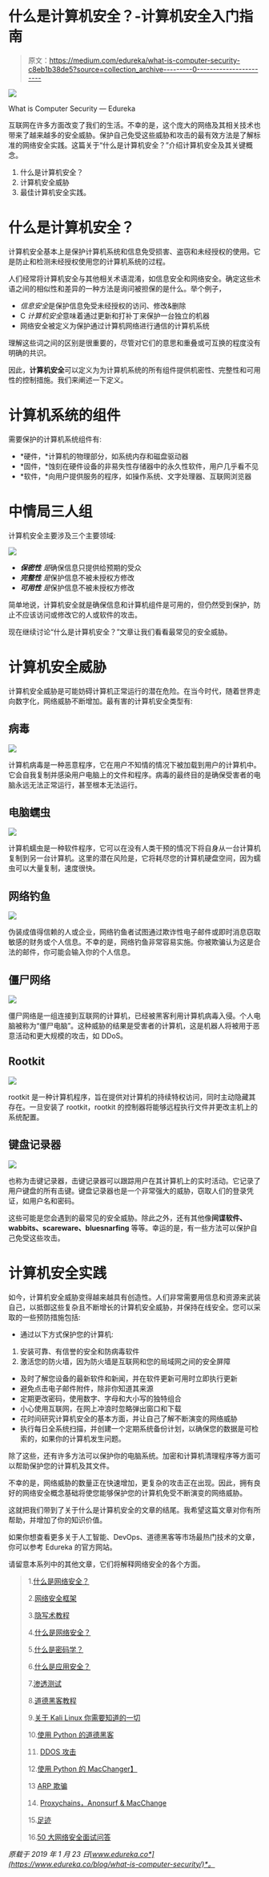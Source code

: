 # 什么是计算机安全？-计算机安全入门指南

> 原文：<https://medium.com/edureka/what-is-computer-security-c8eb1b38de5?source=collection_archive---------0----------------------->

![](img/4b3ad6e6a07ac52711edb5b5cd51a4bf.png)

What is Computer Security — Edureka

互联网在许多方面改变了我们的生活。不幸的是，这个庞大的网络及其相关技术也带来了越来越多的安全威胁。保护自己免受这些威胁和攻击的最有效方法是了解标准的网络安全实践。这篇关于“什么是计算机安全？”介绍计算机安全及其关键概念。

1.  什么是计算机安全？
2.  计算机安全威胁
3.  最佳计算机安全实践。

# 什么是计算机安全？

计算机安全基本上是保护计算机系统和信息免受损害、盗窃和未经授权的使用。它是防止和检测未经授权使用您的计算机系统的过程。

人们经常将计算机安全与其他相关术语混淆，如信息安全和网络安全。确定这些术语之间的相似性和差异的一种方法是询问被担保的是什么。举个例子，

*   *信息安全*是保护信息免受未经授权的访问、修改&删除
*   C *计算机安全*意味着通过更新和打补丁来保护一台独立的机器
*   网络安全被定义为保护通过计算机网络进行通信的计算机系统

理解这些词之间的区别是很重要的，尽管对它们的意思和重叠或可互换的程度没有明确的共识。

因此，**计算机安全**可以定义为为计算机系统的所有组件提供机密性、完整性和可用性的控制措施。我们来阐述一下定义。

# 计算机系统的组件

需要保护的计算机系统组件有:

*   *硬件，*计算机的物理部分，如系统内存和磁盘驱动器
*   *固件，*蚀刻在硬件设备的非易失性存储器中的永久性软件，用户几乎看不见
*   *软件，*向用户提供服务的程序，如操作系统、文字处理器、互联网浏览器

# 中情局三人组

计算机安全主要涉及三个主要领域:

![](img/1f09c96ac5e89b6e56be62f56ce909b8.png)

*   ***保密性*** *是*确保信息只提供给预期的受众
*   ***完整性*** *是*保护信息不被未授权方修改
*   ***可用性*** *是*保护信息不被未授权方修改

简单地说，计算机安全就是确保信息和计算机组件是可用的，但仍然受到保护，防止不应该访问或修改它的人或软件的攻击。

现在继续讨论“什么是计算机安全？”文章让我们看看最常见的安全威胁。

# 计算机安全威胁

计算机安全威胁是可能妨碍计算机正常运行的潜在危险。在当今时代，随着世界走向数字化，网络威胁不断增加。最有害的计算机安全类型有:

## 病毒

![](img/dc6c0524dd8358a7644fb1a67c986bdf.png)

计算机病毒是一种恶意程序，它在用户不知情的情况下被加载到用户的计算机中。它会自我复制并感染用户电脑上的文件和程序。病毒的最终目的是确保受害者的电脑永远无法正常运行，甚至根本无法运行。

## 电脑蠕虫

![](img/6873dc81e2d5bdb901d7ee98d504e52c.png)

计算机蠕虫是一种软件程序，它可以在没有人类干预的情况下将自身从一台计算机复制到另一台计算机。这里的潜在风险是，它将耗尽您的计算机硬盘空间，因为蠕虫可以大量复制，速度很快。

## 网络钓鱼

![](img/b10a317115e7260493127409a3edab82.png)

伪装成值得信赖的人或企业，网络钓鱼者试图通过欺诈性电子邮件或即时消息窃取敏感的财务或个人信息。不幸的是，网络钓鱼非常容易实施。你被欺骗认为这是合法的邮件，你可能会输入你的个人信息。

## 僵尸网络

![](img/cac9dcff836423317b84f0f561731876.png)

僵尸网络是一组连接到互联网的计算机，已经被黑客利用计算机病毒入侵。个人电脑被称为“僵尸电脑”。这种威胁的结果是受害者的计算机，这是机器人将被用于恶意活动和更大规模的攻击，如 DDoS。

## Rootkit

![](img/f6bf47ac7b95f84311a05a3c4bf4afa0.png)

rootkit 是一种计算机程序，旨在提供对计算机的持续特权访问，同时主动隐藏其存在。一旦安装了 rootkit，rootkit 的控制器将能够远程执行文件并更改主机上的系统配置。

## 键盘记录器

![](img/b1c09dc8ca87d90a885fd9ad36b19112.png)

也称为击键记录器，击键记录器可以跟踪用户在其计算机上的实时活动。它记录了用户键盘的所有击键。键盘记录器也是一个非常强大的威胁，窃取人们的登录凭证，如用户名和密码。

这些可能是您会遇到的最常见的安全威胁。除此之外，还有其他像**间谍软件、wabbits、scareware、bluesnarfing** 等等。幸运的是，有一些方法可以保护自己免受这些攻击。

# 计算机安全实践

如今，计算机安全威胁变得越来越具有创造性。人们非常需要用信息和资源来武装自己，以抵御这些复杂且不断增长的计算机安全威胁，并保持在线安全。您可以采取的一些预防措施包括:

*   通过以下方式保护您的计算机:

1.  安装可靠、有信誉的安全和防病毒软件
2.  激活您的防火墙，因为防火墙是互联网和您的局域网之间的安全屏障

*   及时了解您设备的最新软件和新闻，并在软件更新可用时立即执行更新
*   避免点击电子邮件附件，除非你知道其来源
*   定期更改密码，使用数字、字母和大小写的独特组合
*   小心使用互联网，在网上冲浪时忽略弹出窗口和下载
*   花时间研究计算机安全的基本方面，并让自己了解不断演变的网络威胁
*   执行每日全系统扫描，并创建一个定期系统备份计划，以确保您的数据是可检索的，如果你的计算机发生问题。

除了这些，还有许多方法可以保护你的电脑系统。加密和计算机清理程序等方面可以帮助保护您的计算机及其文件。

不幸的是，网络威胁的数量正在快速增加，更复杂的攻击正在出现。因此，拥有良好的网络安全概念基础将使您能够保护您的计算机免受不断演变的网络威胁。

这就把我们带到了关于什么是计算机安全的文章的结尾。我希望这篇文章对你有所帮助，并增加了你的知识价值。

如果你想查看更多关于人工智能、DevOps、道德黑客等市场最热门技术的文章，你可以参考 Edureka 的官方网站。

请留意本系列中的其他文章，它们将解释网络安全的各个方面。

> 1.[什么是网络安全？](/edureka/what-is-cybersecurity-778feb0da72)
> 
> 2.[网络安全框架](/edureka/cybersecurity-framework-89bbab5aaf17)
> 
> 3.[隐写术教程](/edureka/steganography-tutorial-1a3c5214a00f)
> 
> 4.[什么是网络安全？](/edureka/what-is-network-security-1f659407dcc)
> 
> 5.[什么是密码学？](/edureka/what-is-cryptography-c94dae2d5974)
> 
> 6.[什么是应用安全？](/edureka/application-security-tutorial-e6a0dda25f5c)
> 
> 7.[渗透测试](/edureka/what-is-penetration-testing-f91668e2291a)
> 
> 8.[道德黑客教程](/edureka/ethical-hacking-tutorial-1081f4aacc53)
> 
> 9.[关于 Kali Linux 你需要知道的一切](/edureka/ethical-hacking-using-kali-linux-fc140eff3300)
> 
> 10.[使用 Python 的道德黑客](/edureka/ethical-hacking-using-python-c489dfe77340)
> 
> 11. [DDOS 攻击](/edureka/what-is-ddos-attack-9b73bd7b9ba1)
> 
> 12.[使用 Python 的 MacChanger】](/edureka/macchanger-with-python-ethical-hacking-7551f12da315)
> 
> 13 [ARP 欺骗](/edureka/python-arp-spoofer-for-ethical-hacking-58b0bbd81272)
> 
> 14. [Proxychains，Anonsurf & MacChange](/edureka/proxychains-anonsurf-macchanger-ethical-hacking-53fe663b734)
> 
> 15.[足迹](/edureka/footprinting-in-ethical-hacking-6bea07de4362)
> 
> 16.[50 大网络安全面试问答](/edureka/cybersecurity-interview-questions-233fbdb928d3)

*原载于 2019 年 1 月 23 日*[*www.edureka.co*](https://www.edureka.co/blog/what-is-computer-security/)*。*